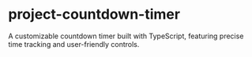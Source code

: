 # project-countdown-timer
A customizable countdown timer built with TypeScript, featuring precise time tracking and user-friendly controls.
